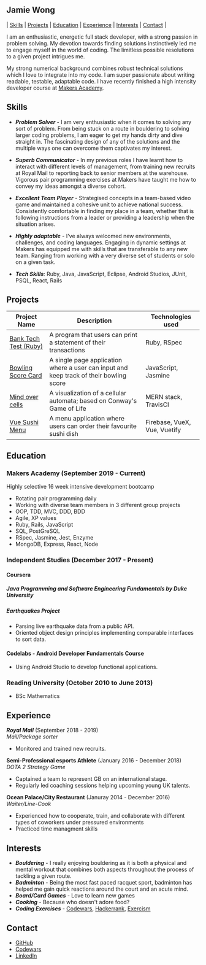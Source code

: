 ## Jamie Wong

| [Skills](#Skills) | [Projects](#Projects) | [Education](#Education) | [Experience](#Experience) | [Interests](#Interests) | [Contact](#Contacts) |

I am an enthusiastic, energetic full stack developer, with a strong passion in problem solving. My devotion towards finding solutions instinctively led me to engage myself in the world of coding. The limitless possible resolutions to a given project intrigues me.

My strong numerical background combines robust technical solutions which I love to integrate into my code. I am super passionate about writing readable, testable, adaptable code. I have recently finished a high intensity developer course at [Makers Academy](https://makers.tech/).

## Skills

- ***Problem Solver*** - I am very enthusiastic when it comes to solving any sort of problem. From being stuck on a route in bouldering to solving larger coding problems, I am eager to get my hands dirty and dive straight in. The fascinating design of any of the solutions and the multiple ways one can overcome them captivates my interest.
- ***Superb Communicator*** - In my previous roles I have learnt how to interact with different levels of management, from training new recruits at Royal Mail to reporting back to senior members at the warehouse. Vigorous pair programming exercises at Makers have taught me how to convey my ideas amongst a diverse cohort.
- ***Excellent Team Player*** - Strategised concepts in a team-based video game and maintained a cohesive unit to achieve national success. Consistently comfortable in finding my place in a team, whether that is following instructions from a leader or providing a leadership when the situation arises.
- ***Highly adaptable*** - I've always welcomed new environments, challenges, and coding languages. Engaging in dynamic settings at Makers has equipped me with skills that are transferable to any new team. Ranging from working with a very diverse set of students or solo on a given task.

- ***Tech Skills***: Ruby, Java, JavaScript, Eclipse, Android Studios, JUnit, PSQL, React, Rails

## Projects

| Project Name | Description | Technologies used |
|--------------|-------------|-------------------|
| [Bank Tech Test (Ruby)](https://github.com/Jamie95187/BankTechTest) | A program that users can print a statement of their transactions | Ruby, RSpec |
| [Bowling Score Card](https://github.com/Jamie95187/bowling-challenge) | A single page application where a user can input and keep track of their bowling score | JavaScript, Jasmine |
| [Mind over cells](https://github.com/Hyan18/the-css) | A visualization of a cellular automata; based on Conway's Game of Life | MERN stack, TravisCI |
| [Vue Sushi Menu](https://github.com/Jamie95187/vue-menu) | A menu application where users can order their favourite sushi dish | Firebase, VueX, Vue, Vuetify |

## Education

### Makers Academy (September 2019 - Current)

Highly selective 16 week intensive development bootcamp

- Rotating pair programming daily
- Working with diverse team members in 3 different group projects
- OOP, TDD, MVC, DDD, BDD
- Agile, XP values
- Ruby, Rails, JavaScript
- SQL, PostGreSQL
- RSpec, Jasmine, Jest, Enzyme
- MongoDB, Express, React, Node

### Independent Studies (December 2017 - Present)

#### Coursera

##### Java Programming and Software Engineering Fundamentals by Duke University

##### Earthquakes Project

- Parsing live earthquake data from a public API.
- Oriented object design principles implementing comparable interfaces to sort data.

#### Codelabs - Android Developer Fundamentals Course

- Using Android Studio to develop functional applications.

### Reading University (October 2010 to June 2013)

 - BSc Mathematics

## Experience

***Royal Mail*** (September 2018 -  2019)    
*Mail/Package sorter*

- Monitored and trained new recruits.

**Semi-Professional esports Athlete** (January 2016 - December 2018)   
*DOTA 2 Strategy Game*

- Captained a team to represent GB on an international stage.
- Regularly led coaching sessions helping upcoming young UK talents.

**Ocean Palace/City Restaurant** (Januray 2014 - December 2016)
*Waiter/Line-Cook*

- Experienced how to cooperate, train, and collaborate with different types of coworkers under pressured environments
- Practiced time managment skills 

## Interests

 - ***Bouldering*** - I really enjoying bouldering as it is both a physical and mental workout that combines both aspects throughout the process of tackling a given route.
 - ***Badminton*** - Being the most fast paced racquet sport, badminton has helped me gain quick reactions around the court and an acute mind.
 - ***Board/Card Games*** - Love to learn new games
 - ***Cooking*** - Because who doesn't adore food?
 - ***Coding Exercises*** - [Codewars](https://www.codewars.com/kata/the-observed-pin/ruby), [Hackerrank](https://www.hackerrank.com/), [Exercism](https://exercism.io/my/tracks/ruby)

## Contact

- [GitHub](https://github.com/Jamie95187)
- [Codewars](https://www.codewars.com/users/jamiewong95187)
- [LinkedIn](https://www.linkedin.com/in/jamie-wong-1509911a2/)
